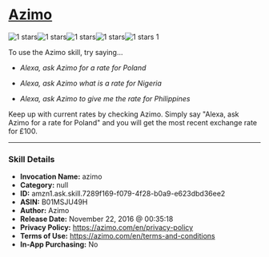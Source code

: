 # [Azimo](http://alexa.amazon.com/#skills/amzn1.ask.skill.7289f169-f079-4f28-b0a9-e623dbd36ee2)
![1 stars](../../images/ic_star_black_18dp_1x.png)![1 stars](../../images/ic_star_border_black_18dp_1x.png)![1 stars](../../images/ic_star_border_black_18dp_1x.png)![1 stars](../../images/ic_star_border_black_18dp_1x.png)![1 stars](../../images/ic_star_border_black_18dp_1x.png) 1

To use the Azimo skill, try saying...

* *Alexa, ask Azimo for a rate for Poland*

* *Alexa, ask Azimo what is a rate for Nigeria*

* *Alexa, ask Azimo to give me the rate for Philippines*

Keep up with current rates by checking Azimo. Simply say "Alexa, ask Azimo for a rate for Poland" and you will get the most recent exchange rate for £100.

***

### Skill Details

* **Invocation Name:** azimo
* **Category:** null
* **ID:** amzn1.ask.skill.7289f169-f079-4f28-b0a9-e623dbd36ee2
* **ASIN:** B01MSJU49H
* **Author:** Azimo
* **Release Date:** November 22, 2016 @ 00:35:18
* **Privacy Policy:** https://azimo.com/en/privacy-policy
* **Terms of Use:** https://azimo.com/en/terms-and-conditions
* **In-App Purchasing:** No
